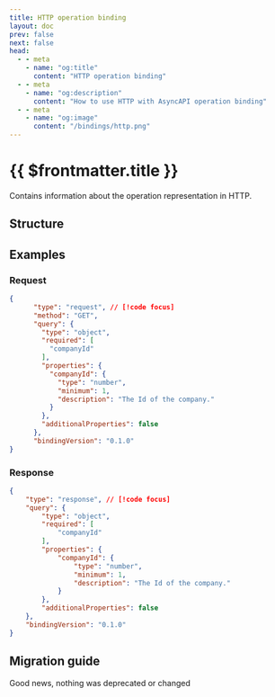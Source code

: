 ```yaml
---
title: HTTP operation binding
layout: doc
prev: false
next: false
head:
  - - meta
    - name: "og:title"
      content: "HTTP operation binding"
  - - meta
    - name: "og:description"
      content: "How to use HTTP with AsyncAPI operation binding"
  - - meta
    - name: "og:image"
      content: "/bindings/http.png"
---
```


# {{ $frontmatter.title }}

Contains information about the operation representation in HTTP.

## Structure

<Json url="https://raw.githubusercontent.com/asyncapi/spec-json-schemas/master/bindings/http/0.1.0/operation.json"/>

## Examples

### Request

```json
{
      "type": "request", // [!code focus]
      "method": "GET",
      "query": {
        "type": "object",
        "required": [
          "companyId"
        ],
        "properties": {
          "companyId": {
            "type": "number",
            "minimum": 1,
            "description": "The Id of the company."
          }
        },
        "additionalProperties": false
      },
      "bindingVersion": "0.1.0"
}
```

### Response

```json
{
    "type": "response", // [!code focus]
    "query": {
        "type": "object",
        "required": [
            "companyId"
        ],
        "properties": {
            "companyId": {
                "type": "number",
                "minimum": 1,
                "description": "The Id of the company."
            }
        },
        "additionalProperties": false
    },
    "bindingVersion": "0.1.0"
}
```

## Migration guide

Good news, nothing was deprecated or changed